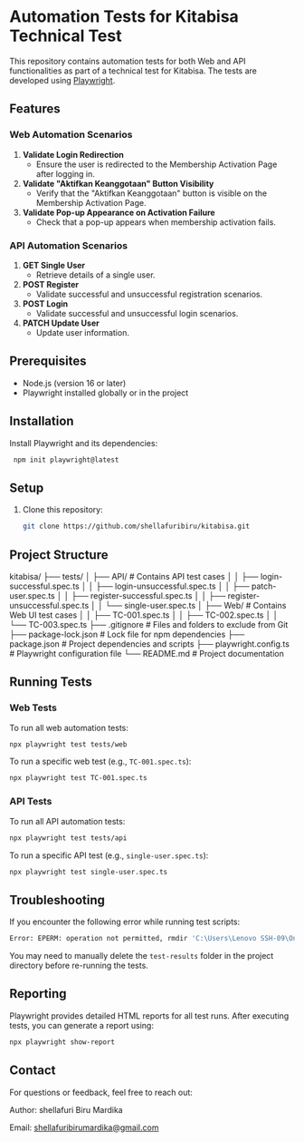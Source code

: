 # Automation Tests for Kitabisa Technical Test

This repository contains automation tests for both Web and API functionalities as part of a technical test for Kitabisa. The tests are developed using [Playwright](https://playwright.dev/).

## Features

### Web Automation Scenarios
1. **Validate Login Redirection**
   - Ensure the user is redirected to the Membership Activation Page after logging in.
2. **Validate "Aktifkan Keanggotaan" Button Visibility**
   - Verify that the "Aktifkan Keanggotaan" button is visible on the Membership Activation Page.
3. **Validate Pop-up Appearance on Activation Failure**
   - Check that a pop-up appears when membership activation fails.

### API Automation Scenarios
1. **GET Single User**
   - Retrieve details of a single user.
2. **POST Register**
   - Validate successful and unsuccessful registration scenarios.
3. **POST Login**
   - Validate successful and unsuccessful login scenarios.
4. **PATCH Update User**
   - Update user information.

## Prerequisites
- Node.js (version 16 or later)
- Playwright installed globally or in the project

## Installation
Install Playwright and its dependencies:
   ```bash
    npm init playwright@latest
   ```

## Setup
1. Clone this repository:
   ```bash
   git clone https://github.com/shellafuribiru/kitabisa.git
   ```

## Project Structure
kitabisa/
├── tests/
│   ├── API/                     # Contains API test cases
│   │   ├── login-successful.spec.ts
│   │   ├── login-unsuccessful.spec.ts
│   │   ├── patch-user.spec.ts
│   │   ├── register-successful.spec.ts
│   │   ├── register-unsuccessful.spec.ts
│   │   └── single-user.spec.ts
│   ├── Web/                     # Contains Web UI test cases
│   │   ├── TC-001.spec.ts
│   │   ├── TC-002.spec.ts
│   │   └── TC-003.spec.ts
├── .gitignore                   # Files and folders to exclude from Git
├── package-lock.json            # Lock file for npm dependencies
├── package.json                 # Project dependencies and scripts
├── playwright.config.ts         # Playwright configuration file
└── README.md                    # Project documentation

## Running Tests
### Web Tests
To run all web automation tests:
```bash
npx playwright test tests/web
```

To run a specific web test 
(e.g., `TC-001.spec.ts`):
```bash
npx playwright test TC-001.spec.ts
```

### API Tests
To run all API automation tests:
```bash
npx playwright test tests/api
```

To run a specific API test (e.g., `single-user.spec.ts`):
```bash
npx playwright test single-user.spec.ts
```

## Troubleshooting
If you encounter the following error while running test scripts:
```bash
Error: EPERM: operation not permitted, rmdir 'C:\Users\Lenovo SSH-09\OneDrive\Documents\github\kitabisa\test-results'
```
You may need to manually delete the `test-results` folder in the project directory before re-running the tests.

## Reporting
Playwright provides detailed HTML reports for all test runs. After executing tests, you can generate a report using:
```bash
npx playwright show-report
```

## Contact
For questions or feedback, feel free to reach out:

Author: shellafuri Biru Mardika

Email: shellafuribirumardika@gmail.com
